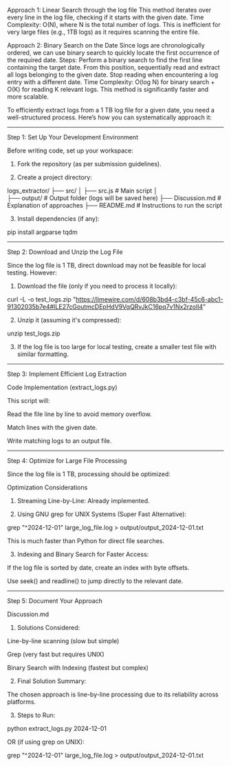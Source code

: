 
Approach 1: Linear Search through the log file
This method iterates over every line in the log file, checking if it starts with the given date.
Time Complexity: O(N), where N is the total number of logs.
This is inefficient for very large files (e.g., 1TB logs) as it requires scanning the entire file.
 
Approach 2: Binary Search on the Date
Since logs are chronologically ordered, we can use binary search to quickly locate the first occurrence of the required date.
Steps:
Perform a binary search to find the first line containing the target date.
From this position, sequentially read and extract all logs belonging to the given date.
Stop reading when encountering a log entry with a different date.
Time Complexity: O(log N) for binary search + O(K) for reading K relevant logs.
This method is significantly faster and more scalable.

To efficiently extract logs from a 1 TB log file for a given date, you need a well-structured process. Here’s how you can systematically approach it:


---

Step 1: Set Up Your Development Environment

Before writing code, set up your workspace:

1. Fork the repository (as per submission guidelines).


2. Create a project directory:

logs_extractor/
├── src/
│   ├── src.js   # Main script
│             
├── output/               # Output folder (logs will be saved here)
├── Discussion.md         # Explanation of approaches
├── README.md             # Instructions to run the script



3. Install dependencies (if any):

pip install argparse tqdm




---

Step 2: Download and Unzip the Log File

Since the log file is 1 TB, direct download may not be feasible for local testing. However:

1. Download the file (only if you need to process it locally):

curl -L -o test_logs.zip "https://limewire.com/d/608b3bd4-c3bf-45c6-abc1-91302035b7e4#ILE27cGoutmcDEpHdV9VqQRvJkC16pq7v1Nx2rzoIl4"


2. Unzip it (assuming it's compressed):

unzip test_logs.zip


3. If the log file is too large for local testing, create a smaller test file with similar formatting.




---

Step 3: Implement Efficient Log Extraction

Code Implementation (extract_logs.py)

This script will:

Read the file line by line to avoid memory overflow.

Match lines with the given date.

Write matching logs to an output file.





---

Step 4: Optimize for Large File Processing

Since the log file is 1 TB, processing should be optimized:

Optimization Considerations

1. Streaming Line-by-Line:  Already implemented.


2. Using GNU grep for UNIX Systems (Super Fast Alternative):

grep "^2024-12-01" large_log_file.log > output/output_2024-12-01.txt

This is much faster than Python for direct file searches.


3. Indexing and Binary Search for Faster Access:

If the log file is sorted by date, create an index with byte offsets.

Use seek() and readline() to jump directly to the relevant date.





---

Step 5: Document Your Approach

Discussion.md

1. Solutions Considered:

Line-by-line scanning (slow but simple)

Grep (very fast but requires UNIX)

Binary Search with Indexing (fastest but complex)



2. Final Solution Summary:

The chosen approach is line-by-line processing due to its reliability across platforms.



3. Steps to Run:

python extract_logs.py 2024-12-01

OR (if using grep on UNIX):

grep "^2024-12-01" large_log_file.log > output/output_2024-12-01.txt



